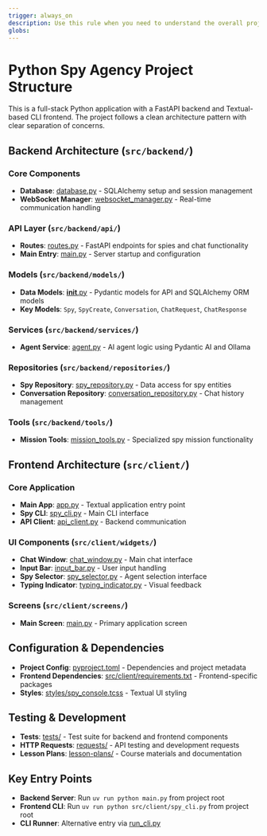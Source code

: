 ```yaml
---
trigger: always_on
description: Use this rule when you need to understand the overall project architecture, locate specific files, or understand how different components interact in the Python Spy Agency project. Essential for navigation and understanding the codebase structure.
globs:
---
```


# Python Spy Agency Project Structure

This is a full-stack Python application with a FastAPI backend and Textual-based CLI frontend. The project follows a clean architecture pattern with clear separation of concerns.

## Backend Architecture (`src/backend/`)

### Core Components
- **Database**: [database.py](mdc:src/backend/core/database.py) - SQLAlchemy setup and session management
- **WebSocket Manager**: [websocket_manager.py](mdc:src/backend/core/websocket_manager.py) - Real-time communication handling

### API Layer (`src/backend/api/`)
- **Routes**: [routes.py](mdc:src/backend/api/routes.py) - FastAPI endpoints for spies and chat functionality
- **Main Entry**: [main.py](mdc:main.py) - Server startup and configuration

### Models (`src/backend/models/`)
- **Data Models**: [__init__.py](mdc:src/backend/models/__init__.py) - Pydantic models for API and SQLAlchemy ORM models
- **Key Models**: `Spy`, `SpyCreate`, `Conversation`, `ChatRequest`, `ChatResponse`

### Services (`src/backend/services/`)
- **Agent Service**: [agent.py](mdc:src/backend/services/agent.py) - AI agent logic using Pydantic AI and Ollama

### Repositories (`src/backend/repositories/`)
- **Spy Repository**: [spy_repository.py](mdc:src/backend/repositories/spy_repository.py) - Data access for spy entities
- **Conversation Repository**: [conversation_repository.py](mdc:src/backend/repositories/conversation_repository.py) - Chat history management

### Tools (`src/backend/tools/`)
- **Mission Tools**: [mission_tools.py](mdc:src/backend/tools/mission_tools.py) - Specialized spy mission functionality

## Frontend Architecture (`src/client/`)

### Core Application
- **Main App**: [app.py](mdc:src/client/app.py) - Textual application entry point
- **Spy CLI**: [spy_cli.py](mdc:src/client/spy_cli.py) - Main CLI interface
- **API Client**: [api_client.py](mdc:src/client/api_client.py) - Backend communication

### UI Components (`src/client/widgets/`)
- **Chat Window**: [chat_window.py](mdc:src/client/widgets/chat_window.py) - Main chat interface
- **Input Bar**: [input_bar.py](mdc:src/client/widgets/input_bar.py) - User input handling
- **Spy Selector**: [spy_selector.py](mdc:src/client/widgets/spy_selector.py) - Agent selection interface
- **Typing Indicator**: [typing_indicator.py](mdc:src/client/widgets/typing_indicator.py) - Visual feedback

### Screens (`src/client/screens/`)
- **Main Screen**: [main.py](mdc:src/client/screens/main.py) - Primary application screen

## Configuration & Dependencies
- **Project Config**: [pyproject.toml](mdc:pyproject.toml) - Dependencies and project metadata
- **Frontend Dependencies**: [src/client/requirements.txt](mdc:src/client/requirements.txt) - Frontend-specific packages
- **Styles**: [styles/spy_console.tcss](mdc:styles/spy_console.tcss) - Textual UI styling

## Testing & Development
- **Tests**: [tests/](mdc:tests/) - Test suite for backend and frontend components
- **HTTP Requests**: [requests/](mdc:requests/) - API testing and development requests
- **Lesson Plans**: [lesson-plans/](mdc:lesson-plans/) - Course materials and documentation

## Key Entry Points
- **Backend Server**: Run `uv run python main.py` from project root
- **Frontend CLI**: Run `uv run python src/client/spy_cli.py` from project root
- **CLI Runner**: Alternative entry via [run_cli.py](mdc:run_cli.py)
